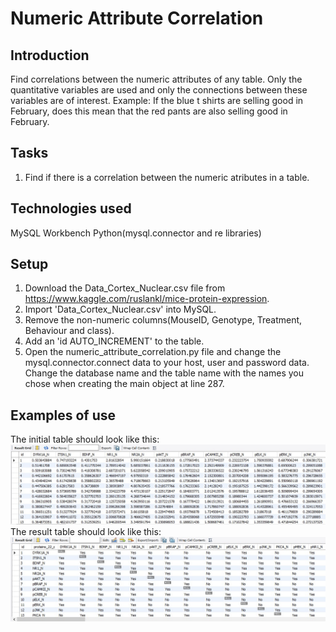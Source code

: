 # Numeric Attribute Correlation

## Introduction
Find correlations between the numeric attributes of any table. Only the quantitative variables are used  and only the connections between  these variables are of interest. Example: If the blue t shirts are selling good in February, does this mean that the red pants are also selling good in February. 

## Tasks
1. Find if there is a correlation between the numeric atributes in a table.

## Technologies used
MySQL Workbench
Python(mysql.connector and re libraries)

## Setup

1. Download the Data_Cortex_Nuclear.csv file from https://www.kaggle.com/ruslankl/mice-protein-expression.
2. Import 'Data_Cortex_Nuclear.csv' into MySQL.
3. Remove the non-numeric columns(MouseID, Genotype, Treatment, Behaviour and class).
4. Add an 'id AUTO_INCREMENT' to the table.
5. Open the numeric_attribute_correlation.py file and change the mysql.connector.connect data to your host, user and password data. Change the database name and the table name with the names you chose when creating the main object at line 287. 

## Examples of use
The initial table should look like this:
![Show the MySQL Data Imort Wizard](https://github.com/pySin/numeric_attribute_correlation/blob/main/pictures/nac_source_table.jpg?raw=true)
The result table should look like this:
![Show the MySQL Data Imort Wizard](https://github.com/pySin/numeric_attribute_correlation/blob/main/pictures/nac_result_table.jpg?raw=true)
